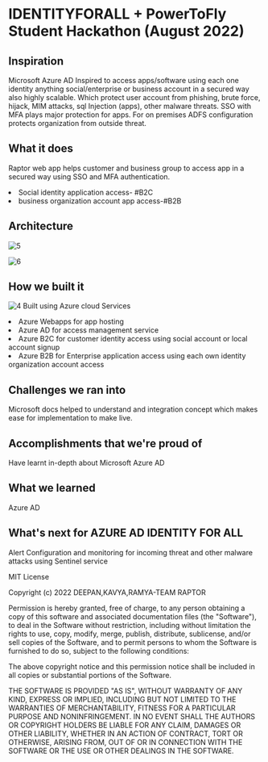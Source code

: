 # IDENTITYFORALL + PowerToFly Student Hackathon (August 2022)

## Inspiration

Microsoft Azure AD  Inspired to access apps/software using each one identity anything social/enterprise or business account in a secured way also highly scalable. Which protect user account from phishing, brute force, hijack, MIM attacks, sql Injection (apps), other malware threats.
SSO with MFA plays major protection for apps.
For on premises ADFS configuration protects organization from outside threat.

## What it does
Raptor web app helps customer and business group to access app in a secured way using SSO and MFA authentication.

<li>Social identity application access- #B2C</li>
<li>business organization account app access-#B2B </li>

## Architecture

![5](https://user-images.githubusercontent.com/101945531/187052521-8b6095a6-7b93-4bac-b539-9e6d34d76e8b.png)

![6](https://user-images.githubusercontent.com/101945531/187052623-8e841269-e7d5-4766-94ec-cea369f6e48e.png)

## How we built it
![4](https://user-images.githubusercontent.com/101945531/187052513-f23254eb-25b6-4b38-a70f-2df09386e96e.png)
Built using Azure cloud Services
<li> Azure Webapps for app hosting </li>
<li>Azure AD for access management service</li>
<li>Azure B2C for customer identity access using social account or local account signup</li>
<li>Azure B2B for Enterprise application access using each own  identity organization account access</li>

## Challenges we ran into
Microsoft docs helped to understand and integration concept which makes ease for implementation to make live.

## Accomplishments that we're proud of

Have learnt in-depth about Microsoft Azure AD

## What we learned

Azure AD

## What's next for AZURE AD IDENTITY FOR ALL
Alert Configuration  and monitoring for incoming threat and other malware attacks using Sentinel service

MIT License

Copyright (c) 2022 DEEPAN,KAVYA,RAMYA-TEAM RAPTOR

Permission is hereby granted, free of charge, to any person obtaining a copy
of this software and associated documentation files (the "Software"), to deal
in the Software without restriction, including without limitation the rights
to use, copy, modify, merge, publish, distribute, sublicense, and/or sell
copies of the Software, and to permit persons to whom the Software is
furnished to do so, subject to the following conditions:

The above copyright notice and this permission notice shall be included in all
copies or substantial portions of the Software.

THE SOFTWARE IS PROVIDED "AS IS", WITHOUT WARRANTY OF ANY KIND, EXPRESS OR
IMPLIED, INCLUDING BUT NOT LIMITED TO THE WARRANTIES OF MERCHANTABILITY,
FITNESS FOR A PARTICULAR PURPOSE AND NONINFRINGEMENT. IN NO EVENT SHALL THE
AUTHORS OR COPYRIGHT HOLDERS BE LIABLE FOR ANY CLAIM, DAMAGES OR OTHER
LIABILITY, WHETHER IN AN ACTION OF CONTRACT, TORT OR OTHERWISE, ARISING FROM,
OUT OF OR IN CONNECTION WITH THE SOFTWARE OR THE USE OR OTHER DEALINGS IN THE
SOFTWARE.

